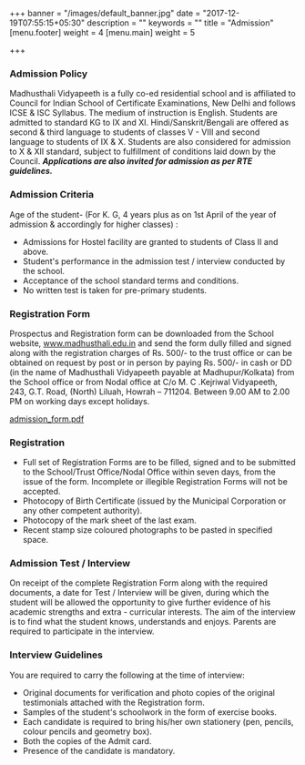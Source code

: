 +++
banner = "/images/default_banner.jpg"
date = "2017-12-19T07:55:15+05:30"
description = ""
keywords = ""
title = "Admission"
[menu.footer]
weight = 4
[menu.main]
weight = 5

+++
### Admission Policy

Madhusthali Vidyapeeth is a fully co-ed residential school  and is affiliated to Council for Indian School of Certificate  Examinations, New Delhi and follows ICSE & ISC Syllabus. The medium  of instruction is English. Students are admitted to standard KG to IX  and XI. Hindi/Sanskrit/Bengali are offered as second & third  language to students of classes V - VIII and second language to students  of IX & X. Students are also considered for admission to X &  XII standard, subject to fulfillment of conditions laid down by the  Council. **_Applications are also invited for admission as per RTE guidelines._**

### Admission Criteria

Age of the student- (For K. G, 4 years plus as on 1st April of the year of admission & accordingly for higher classes) :

* Admissions for Hostel facility are granted to students of Class II and above.
* Student's performance in the admission test / interview conducted by the school.
* Acceptance of the school standard terms and conditions.
* No written test is taken for pre-primary students.

### Registration Form

Prospectus and Registration form can be downloaded from the  School website, www.madhusthali.edu.in and send the form dully filled  and signed along with the registration charges of Rs. 500/- to the trust  office or can be obtained on request by post or in person by paying Rs.  500/- in cash or DD (in the name of Madhusthali Vidyapeeth payable at  Madhupur/Kolkata) from the School office or from Nodal office at C/o M. C  .Kejriwal Vidyapeeth, 243, G.T. Road, (North) Liluah, Howrah – 711204.  Between 9.00 AM to 2.00 PM on working days except holidays.

[admission_form.pdf]( "admission")

### Registration

* Full set of Registration Forms are to be filled, signed  and to be submitted to the School/Trust Office/Nodal Office within seven  days, from the issue of the form. Incomplete or illegible Registration  Forms will not be accepted.
* Photocopy of Birth Certificate (issued by the Municipal Corporation or any other competent authority).
* Photocopy of the mark sheet of the last exam.
* Recent stamp size coloured photographs to be pasted in specified space.

### Admission Test / Interview

On receipt of the complete Registration Form along with the  required documents, a date for Test / Interview will be given, during  which the student will be allowed the opportunity to give further  evidence of his academic strengths and extra - curricular interests. The  aim of the interview is to find what the student knows, understands and  enjoys. Parents are required to participate in the interview.

### Interview Guidelines

You are required to carry the following at the time of interview:

* Original documents for verification and photo copies of the original testimonials attached with the Registration form.
* Samples of the student's schoolwork in the form of exercise books.
* Each candidate is required to bring his/her own stationery (pen, pencils, colour pencils and geometry box).
* Both the copies of the Admit card.
* Presence of the candidate is mandatory.